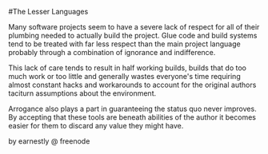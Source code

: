 #The Lesser Languages

Many software projects seem to have a severe lack of respect for all
of their plumbing needed to actually build the project. Glue code
and build systems tend to be treated with far less respect than the
main project language probably through a combination of ignorance and
indifference.

This lack of care tends to result in half working builds, builds that
do too much work or too little and generally wastes everyone's time
requiring almost constant hacks and workarounds to account for the
original authors taciturn assumptions about the environment.

Arrogance also plays a part in guaranteeing the status quo never
improves. By accepting that these tools are beneath abilities of the
author it becomes easier for them to discard any value they might
have.

by earnestly @ freenode
